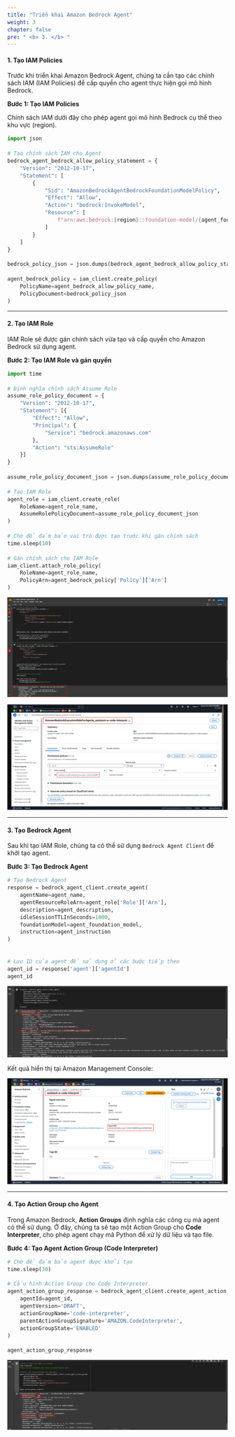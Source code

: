 ```yaml
---
title: "Triển khai Amazon Bedrock Agent"
weight: 3
chapter: false
pre: " <b> 3. </b> "
---
```


#### **1. Tạo IAM Policies**

Trước khi triển khai Amazon Bedrock Agent, chúng ta cần tạo các chính sách IAM (IAM Policies) để cấp quyền cho agent thực hiện gọi mô hình Bedrock.  

**Bước 1: Tạo IAM Policies**  

Chính sách IAM dưới đây cho phép agent gọi mô hình Bedrock cụ thể theo khu vực (region).  

```python
import json

# Tạo chính sách IAM cho Agent
bedrock_agent_bedrock_allow_policy_statement = {
    "Version": "2012-10-17",
    "Statement": [
        {
            "Sid": "AmazonBedrockAgentBedrockFoundationModelPolicy",
            "Effect": "Allow",
            "Action": "bedrock:InvokeModel",
            "Resource": [
                f"arn:aws:bedrock:{region}::foundation-model/{agent_foundation_model}"
            ]
        }
    ]
}

bedrock_policy_json = json.dumps(bedrock_agent_bedrock_allow_policy_statement)

agent_bedrock_policy = iam_client.create_policy(
    PolicyName=agent_bedrock_allow_policy_name,
    PolicyDocument=bedrock_policy_json
)
```

---

#### **2. Tạo IAM Role**

IAM Role sẽ được gán chính sách vừa tạo và cấp quyền cho Amazon Bedrock sử dụng agent.  

**Bước 2: Tạo IAM Role và gán quyền**  

```python
import time

# Định nghĩa chính sách Assume Role
assume_role_policy_document = {
    "Version": "2012-10-17",
    "Statement": [{
        "Effect": "Allow",
        "Principal": {
            "Service": "bedrock.amazonaws.com"
        },
        "Action": "sts:AssumeRole"
    }]
}

assume_role_policy_document_json = json.dumps(assume_role_policy_document)

# Tạo IAM Role
agent_role = iam_client.create_role(
    RoleName=agent_role_name,
    AssumeRolePolicyDocument=assume_role_policy_document_json
)

# Chờ để đảm bảo vai trò được tạo trước khi gán chính sách
time.sleep(10)

# Gán chính sách cho IAM Role
iam_client.attach_role_policy(
    RoleName=agent_role_name,
    PolicyArn=agent_bedrock_policy['Policy']['Arn']
)
```

![iam-policies-and-role](image.png)

![result](image-1.png)

---

#### **3. Tạo Bedrock Agent**

Sau khi tạo IAM Role, chúng ta có thể sử dụng `Bedrock Agent Client` để khởi tạo agent.  

**Bước 3: Tạo Bedrock Agent**  

```python
# Tạo Bedrock Agent
response = bedrock_agent_client.create_agent(
    agentName=agent_name,
    agentResourceRoleArn=agent_role['Role']['Arn'],
    description=agent_description,
    idleSessionTTLInSeconds=1800,
    foundationModel=agent_foundation_model,
    instruction=agent_instruction
)


# Lưu ID của agent để sử dụng ở các bước tiếp theo
agent_id = response['agent']['agentId']
agent_id
```

![create-agent](image-2.png)

Kết quả hiển thị tại Amazon Management Console:

![result](image-3.png)

---

#### **4. Tạo Action Group cho Agent**

Trong Amazon Bedrock, **Action Groups** định nghĩa các công cụ mà agent có thể sử dụng. Ở đây, chúng ta sẽ tạo một Action Group cho **Code Interpreter**, cho phép agent chạy mã Python để xử lý dữ liệu và tạo file.  

**Bước 4: Tạo Agent Action Group (Code Interpreter)**  

```python
# Chờ để đảm bảo agent được khởi tạo
time.sleep(30)

# Cấu hình Action Group cho Code Interpreter
agent_action_group_response = bedrock_agent_client.create_agent_action_group(
    agentId=agent_id,       
    agentVersion='DRAFT',
    actionGroupName='code-interpreter',
    parentActionGroupSignature='AMAZON.CodeInterpreter',
    actionGroupState='ENABLED'
)

agent_action_group_response
```

![action-group-created](image-4.png)

